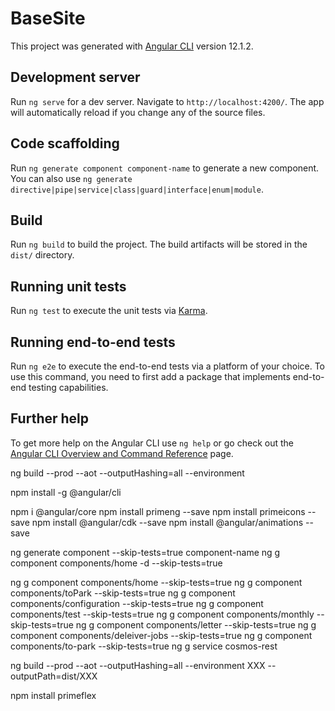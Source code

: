 # BaseSite

This project was generated with [Angular CLI](https://github.com/angular/angular-cli) version 12.1.2.

## Development server

Run `ng serve` for a dev server. Navigate to `http://localhost:4200/`. The app will automatically reload if you change any of the source files.

## Code scaffolding

Run `ng generate component component-name` to generate a new component. You can also use `ng generate directive|pipe|service|class|guard|interface|enum|module`.

## Build

Run `ng build` to build the project. The build artifacts will be stored in the `dist/` directory.

## Running unit tests

Run `ng test` to execute the unit tests via [Karma](https://karma-runner.github.io).

## Running end-to-end tests

Run `ng e2e` to execute the end-to-end tests via a platform of your choice. To use this command, you need to first add a package that implements end-to-end testing capabilities.

## Further help

To get more help on the Angular CLI use `ng help` or go check out the [Angular CLI Overview and Command Reference](https://angular.io/cli) page.

ng build --prod --aot --outputHashing=all --environment

npm install -g @angular/cli

npm i @angular/core
npm install primeng --save
npm install primeicons --save
npm install @angular/cdk --save
npm install @angular/animations --save


ng generate component --skip-tests=true component-name
ng g component components/home -d --skip-tests=true

ng g component components/home --skip-tests=true
ng g component components/toPark --skip-tests=true
ng g component components/configuration --skip-tests=true
ng g component components/test --skip-tests=true
ng g component components/monthly --skip-tests=true
ng g component components/letter --skip-tests=true
ng g component components/deleiver-jobs --skip-tests=true
ng g component components/to-park --skip-tests=true
ng g service cosmos-rest


ng build --prod --aot --outputHashing=all --environment XXX --outputPath=dist/XXX


npm install primeflex
